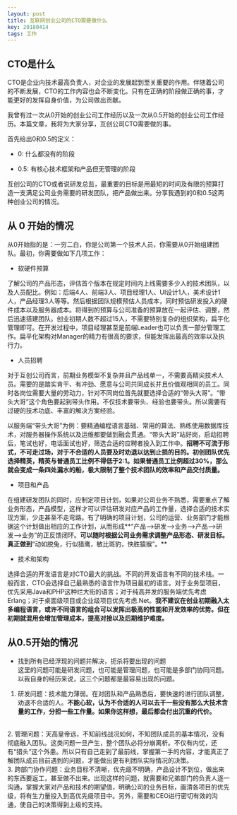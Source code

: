 ```yaml
---
layout: post
title: 互联网创业公司的CTO需要做什么
key: 20180414
tags: 工作
---
```


##	CTO是什么
CTO是企业内技术最高负责人，对企业的发展起到至关重要的作用。伴随着公司的不断发展，CTO的工作内容也会不断变化。只有在正确的阶段做正确的事，才能更好的发挥自身价值，为公司做出贡献。
<!--more-->
我曾有过一次从0开始的创业公司工作经历以及一次从0.5开始的创业公司工作经历。本篇文章，我将为大家分享，互创公司CTO需要做的事。

首先给出0和0.5的定义：

*	0: 什么都没有的阶段

*	0.5: 有核心技术框架和产品但无管理的阶段

互创公司的CTO或者说研发总监，最重要的目标是用最短的时间及有限的预算打造一支满足公司业务需要的研发团队，把产品做出来。分享我遇到的0和0.5这两种创业公司的情况。    

##	从 0 开始的情况

从0开始指的是：一穷二白，你是公司第一个技术人员，你需要从0开始组建团队。最初，你需要做如下几项工作：

*	软硬件预算    

了解公司的产品形态，评估首个版本在规定时间内上线需要多少人的技术团队，以及人员配比。例如：后端4人、前端3人、项目经理1人、UI设计1人，美术设计1人，产品经理3人等等。然后根据团队规模预估人员成本，同时预估研发投入的硬件成本以及服务器成本。将得到的预算与公司准备的预算放在一起评估、调整，然后迅速搭建团队。创业初期人数不超过15人，不需要特别复杂的组织架构，扁平化管理即可。在开发过程中，项目经理甚至是前端Leader也可以负责一部分管理工作。扁平化架构对Manager的精力有很高的要求，但能发挥出最高的效率以及执行力。    

*	人员招聘    

对于互创公司而言，前期业务模型不复杂并且产品线单一，不需要高精尖技术人员。需要的是踏实肯干、有冲劲、愿意与公司共同成长并且价值观相同的员工。同时各岗位需要大量的劳动力，针对不同岗位首先就要选择合适的“带头大哥”。“带头大哥”这个角色要起到带头作用。不仅技术要带头、经验也要带头。所以需要有过硬的技术功底、丰富的解决方案经验。  

以服务端“带头大哥”为例：要精通编程语言基础、常用的算法、熟练使用数据库技术，对服务器操作系统以及运维都要做到融会贯通。“带头大哥”站好岗，启动招聘后，笔试也好，电话面试也好，筛选合适的应聘者投入到工作中。**招聘不可流于形式，不可走过场，对于不合适的人员要及时劝退以达到止损的目的。初创团队优先选择精英，精英与普通员工比例不得低于2:1。如果普通员工比例超过30%，那么就会变成一条四处漏水的船，极大限制了整个技术团队的效率和产品交付质量。**    

*	项目和产品    

在组建研发团队的同时，应制定项目计划，如果对公司业务不熟悉，需要重点了解业务形态，产品模型，这样才可以评估研发对应产品的工作量，选择合适的技术实现方案，少走甚至不走弯路。有了明确的项目计划，公司的运营、业务部门才能根据这个计划做出相应的工作计划，从而形成**“产品-->研发-->业务-->产品-->研发-->业务”的正反馈闭环。**可以随时根据公司业务需求调整产品形态、研发目标。真正做到**“动如脱兔，行似猎鹰，敏比斑豹，快胜猿猴”。**    

*	技术和架构    

选择合适的开发语言是对CTO最大的挑战。不同的开发语言有不同的技术栈。一般而言，CTO会选择自己最熟悉的语言作为项目最初的语言。对于业务型项目，优先采用Java和PHP这种烂大街的语言；对于纯高并发的服务端优先考虑Erlang；对于桌面级项目或企业级项目优先考虑.Net。**我不建议在创业初期融入太多编程语言，或许不同语言的组合可以发挥出极高的性能和开发效率的优势。但在初期就混用会增加管理成本，提高对接以及后期维护难度。**    

##	从0.5开始的情况    
*	找到所有已经浮现的问题并解决，扼杀将要出现的问题  
这里的问题可能是研发问题，也可能是管理问题，也可能是多部门协同问题。以我自身的经历来说，这三个问题都是最容易出现的问题。    

1.	研发问题：技术能力薄弱。在对团队和产品熟悉后，要快速的进行团队调整，劝退不合适的人。**不能心软，认为不合适的人可以去干一些没有那么大技术含量的工作，分担一些工作量。如果你这样想，最后都会付出沉重的代价。**	  
<br/>
2. 管理问题：天高皇帝远，不知前线战况如何，不知团队成员的基本情况，没有彻底融入团队。这类问题一旦产生，整个团队必将分崩离析。不仅有内忧，还有“猎头”这个外患。所以只有自己走到了最前线，掌握第一手的内容，才能真正了解团队成员目前遇到的问题，才能做出更有利团队实际情况的决策。    
<br/>
3. 跨部门协作问题：业务目标不清晰，优先级不明确，产品设计不到位，做出来的东西要返工，甚至做不出来。出现这样的问题，就需要和兄弟部门的负责人逐一沟通，掌握大家对产品和技术的期望值，明确公司的业务目标，画清各项目的优先级，将有生力量投入到高优先级项目中。另外，需要和CEO进行密切有效的沟通，使自己的决策得到上级的支持。

